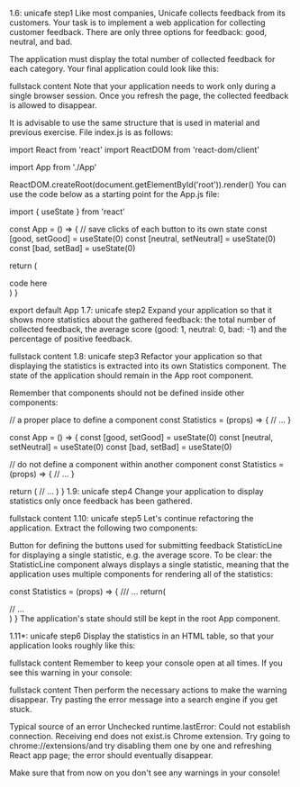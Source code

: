 1.6: unicafe step1
Like most companies, Unicafe collects feedback from its customers. Your task is to implement a web application for collecting customer feedback. There are only three options for feedback: good, neutral, and bad.

The application must display the total number of collected feedback for each category. Your final application could look like this:

fullstack content
Note that your application needs to work only during a single browser session. Once you refresh the page, the collected feedback is allowed to disappear.

It is advisable to use the same structure that is used in material and previous exercise. File index.js is as follows:

import React from 'react'
import ReactDOM from 'react-dom/client'

import App from './App'

ReactDOM.createRoot(document.getElementById('root')).render(<App />)
You can use the code below as a starting point for the App.js file:

import { useState } from 'react'

const App = () => {
// save clicks of each button to its own state
const [good, setGood] = useState(0)
const [neutral, setNeutral] = useState(0)
const [bad, setBad] = useState(0)

return (
<div>
code here
</div>
)
}

export default App
1.7: unicafe step2
Expand your application so that it shows more statistics about the gathered feedback: the total number of collected feedback, the average score (good: 1, neutral: 0, bad: -1) and the percentage of positive feedback.

fullstack content
1.8: unicafe step3
Refactor your application so that displaying the statistics is extracted into its own Statistics component. The state of the application should remain in the App root component.

Remember that components should not be defined inside other components:

// a proper place to define a component
const Statistics = (props) => {
// ...
}

const App = () => {
const [good, setGood] = useState(0)
const [neutral, setNeutral] = useState(0)
const [bad, setBad] = useState(0)

// do not define a component within another component
const Statistics = (props) => {
// ...
}

return (
// ...
)
}
1.9: unicafe step4
Change your application to display statistics only once feedback has been gathered.

fullstack content
1.10: unicafe step5
Let's continue refactoring the application. Extract the following two components:

Button for defining the buttons used for submitting feedback
StatisticLine for displaying a single statistic, e.g. the average score.
To be clear: the StatisticLine component always displays a single statistic, meaning that the application uses multiple components for rendering all of the statistics:

const Statistics = (props) => {
/// ...
return(
<div>
<StatisticLine text="good" value ={...} />
<StatisticLine text="neutral" value ={...} />
<StatisticLine text="bad" value ={...} />
// ...
</div>
)
}
The application's state should still be kept in the root App component.

1.11\*: unicafe step6
Display the statistics in an HTML table, so that your application looks roughly like this:

fullstack content
Remember to keep your console open at all times. If you see this warning in your console:

fullstack content
Then perform the necessary actions to make the warning disappear. Try pasting the error message into a search engine if you get stuck.

Typical source of an error Unchecked runtime.lastError: Could not establish connection. Receiving end does not exist.is Chrome extension. Try going to chrome://extensions/and try disabling them one by one and refreshing React app page; the error should eventually disappear.

Make sure that from now on you don't see any warnings in your console!
